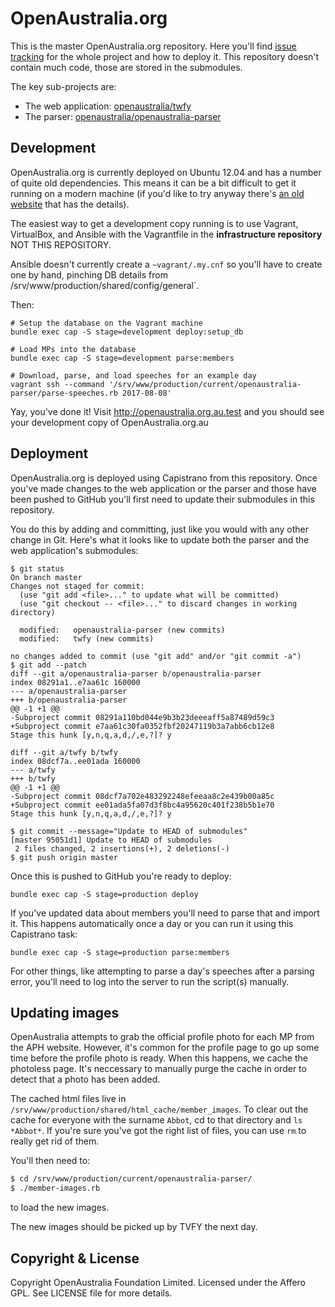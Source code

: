# OpenAustralia.org

This is the master OpenAustralia.org repository. Here you'll find [issue tracking](https://github.com/openaustralia/openaustralia/issues) for the whole project and how to deploy it. This repository doesn't contain much code, those are stored in the submodules.

The key sub-projects are:

* The web application: [openaustralia/twfy](https://github.com/openaustralia/twfy)
* The parser: [openaustralia/openaustralia-parser](https://github.com/openaustralia/openaustralia-parser)

## Development

OpenAustralia.org is currently deployed on Ubuntu 12.04 and has a number of quite old dependencies. This means it can be a bit difficult to get it running on a modern machine (if you'd like to try anyway there's [an old website](https://openaustralia.github.io/openaustralia/) that has the details).

The easiest way to get a development copy running is to use Vagrant, VirtualBox, and Ansible with the Vagrantfile in the **infrastructure repository** NOT THIS REPOSITORY.

Ansible doesn't currently create a `~vagrant/.my.cnf` so you'll have
to create one by hand, pinching DB details from
/srv/www/production/shared/config/general`.

Then:

```
# Setup the database on the Vagrant machine
bundle exec cap -S stage=development deploy:setup_db

# Load MPs into the database
bundle exec cap -S stage=development parse:members

# Download, parse, and load speeches for an example day
vagrant ssh --command '/srv/www/production/current/openaustralia-parser/parse-speeches.rb 2017-08-08'
```

Yay, you've done it! Visit http://openaustralia.org.au.test and you should see your development copy of OpenAustralia.org.au

## Deployment

OpenAustralia.org is deployed using Capistrano from this repository. Once you've made changes to the web application or the parser and those have been pushed to GitHub you'll first need to update their submodules in this repository.

You do this by adding and committing, just like you would with any other change in Git. Here's what it looks like to update both the parser and the web application's submodules:

```
$ git status
On branch master
Changes not staged for commit:
  (use "git add <file>..." to update what will be committed)
  (use "git checkout -- <file>..." to discard changes in working directory)

  modified:   openaustralia-parser (new commits)
  modified:   twfy (new commits)

no changes added to commit (use "git add" and/or "git commit -a")
$ git add --patch
diff --git a/openaustralia-parser b/openaustralia-parser
index 08291a1..e7aa61c 160000
--- a/openaustralia-parser
+++ b/openaustralia-parser
@@ -1 +1 @@
-Subproject commit 08291a110bd044e9b3b23deeeaff5a87489d59c3
+Subproject commit e7aa61c30fa0352fbf20247119b3a7abb6cb12e8
Stage this hunk [y,n,q,a,d,/,e,?]? y

diff --git a/twfy b/twfy
index 08dcf7a..ee01ada 160000
--- a/twfy
+++ b/twfy
@@ -1 +1 @@
-Subproject commit 08dcf7a702e483292248efeeaa8c2e439b00a85c
+Subproject commit ee01ada5fa07d3f8bc4a95620c401f238b5b1e70
Stage this hunk [y,n,q,a,d,/,e,?]? y

$ git commit --message="Update to HEAD of submodules"
[master 95051d1] Update to HEAD of submodules
 2 files changed, 2 insertions(+), 2 deletions(-)
$ git push origin master
```

Once this is pushed to GitHub you're ready to deploy:

`bundle exec cap -S stage=production deploy`

If you've updated data about members you'll need to parse that and import it. This happens automatically once a day or you can run it using this Capistrano task:

`bundle exec cap -S stage=production parse:members`

For other things, like attempting to parse a day's speeches after a parsing error, you'll need to log into the server to run the script(s) manually.

## Updating images

OpenAustralia attempts to grab the official profile photo for each MP
from the APH website. However, it's common for the profile page to go
up some time before the profile photo is ready. When this happens, we
cache the photoless page. It's neccessary to manually purge the cache
in order to detect that a photo has been added.

The cached html files live in
`/srv/www/production/shared/html_cache/member_images`. To clear out
the cache for everyone with the surname `Abbot`, cd to that directory
and `ls *Abbot*`. If you're sure you've got the right list of files,
you can use `rm` to really get rid of them.

You'll then need to:
```bash
$ cd /srv/www/production/current/openaustralia-parser/
$ ./member-images.rb
```

to load the new images.

The new images should be picked up by TVFY the next day.

## Copyright & License

Copyright OpenAustralia Foundation Limited. Licensed under the Affero GPL. See LICENSE file for more details.
